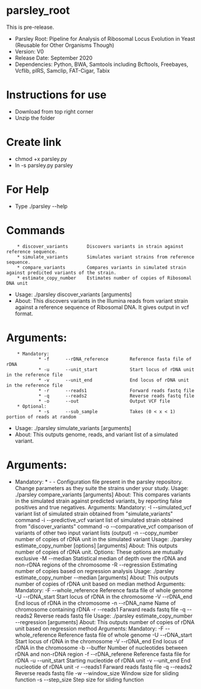 # parsley_root
This is pre-release.
* Parsley Root: Pipeline for Analysis of Ribosomal Locus Evolution in Yeast (Reusable for Other Organisms Though)
* Version: V0
* Release Date: September 2020
* Dependencies: Python, BWA, Samtools including Bcftools, Freebayes, Vcflib, pIRS, Samclip, FAT-Cigar, Tabix
# Instructions for use
* Download from top right corner
* Unzip the folder
# Create link
* chmod +x parsley.py
* ln -s parsley.py parsley
# For Help
* Type ./parsley --help
# Commands
        * discover_variants       Discovers variants in strain against reference sequence.
        * simulate_variants       Simulates variant strains from reference sequence.
        * compare_variants        Compares variants in simulated strain against predicted variants of the strain.
        * estimate_copy_number    Estimates number of copies of Ribosomal DNA unit
* Usage:  ./parsley discover_variants [arguments]
* About:  This discovers variants in the Illumina reads from variant strain against a reference sequence of Ribosomal DNA. It gives output in vcf format.
# Arguments:
        * Mandatory:
                * -f      --rDNA_reference        Reference fasta file of rDNA
                * -u      --unit_start            Start locus of rDNA unit in the reference file
                * -v      --unit_end              End locus of rDNA unit in the reference file
                * -r      --reads1                Forward reads fastq file
                * -q      --reads2                Reverse reads fastq file
                * -o      --out                   Output VCF file
        * Optional:
                * -s      --sub_sample            Takes (0 < x < 1) portion of reads at random
* Usage:  ./parsley simulate_variants [arguments]
* About:  This outputs genome, reads, and variant list of a simulated variant.
# Arguments:
 * Mandatory:
                * -       -                       Configuration file present in the parsley repository. Change parameters as they suite the strains under your study.
Usage:   ./parsley compare_variants [arguments]
About:   This compares variants in the simulated strain against predicted variants, by reporting false positives and true negatives.
Arguments:
 Mandatory:
                -I      --simulated_vcf         variant list of simulated strain obtained from "simulate_variants" command
                -i      --predictive_vcf        variant list of simulated strain obtained from "discover_variants" command
                -o      --comparative_vcf       comparison of variants of other two input variant lists (output)
                -n      --copy_number           number of copies of rDNA unit in the simulated variant
Usage:  ./parsley estimate_copy_number [options] [arguments]
About:  This outputs number of copies of rDNA unit.
Options:        These options are mutually exclusive
        -M      --median        Statistical median of depth over the rDNA and non-rDNA regions of the chromosome
        -R      --regression    Estimating number of copies based on regression analysis
Usage:  ./parsley estimate_copy_number --median [arguments]
About:  This outputs number of copies of rDNA unit based on median method
Arguments:
        Mandatory:
                -F      --whole_reference       Reference fasta file of whole genome
                -U      --rDNA_start            Start locus of rDNA in the chromosome
                -V      --rDNA_end              End locus of rDNA in the chromosome
                -n      --rDNA_name             Name of chromosome containing rDNA
                -r      --reads1                Farward reads fastq file
                -q      --reads2                Reverse reads fastq file
Usage:   ./parsley estimate_copy_number --regression [arguments]
About:  This outputs number of copies of rDNA unit based on regression method
Arguments:
        Mandatory:
        -F      --whole_reference       Reference fasta file of whole genome
        -U      --rDNA_start            Start locus of rDNA in the chromosome
        -V      --rDNA_end              End locus of rDNA in the chromosome
        -b      --buffer                Number of nucleotides between rDNA and non-rDNA region
        -f      --rDNA_referene         Reference fasta file for rDNA
        -u      --unit_start            Starting nucleotide of rDNA unit
        -v      --unit_end              End nucleotide of rDNA unit
        -r      --reads1                Farward reads fastq file
        -q      --reads2                Reverse reads fastq file
        -w      --window_size           Window size for sliding function
        -s      --step_size             Step size for sliding function
